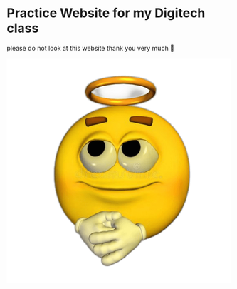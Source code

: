 # Practice Website for my Digitech class
please do not look at this website thank you very much 🙏



![yellow angel guy thing](angel.png)

